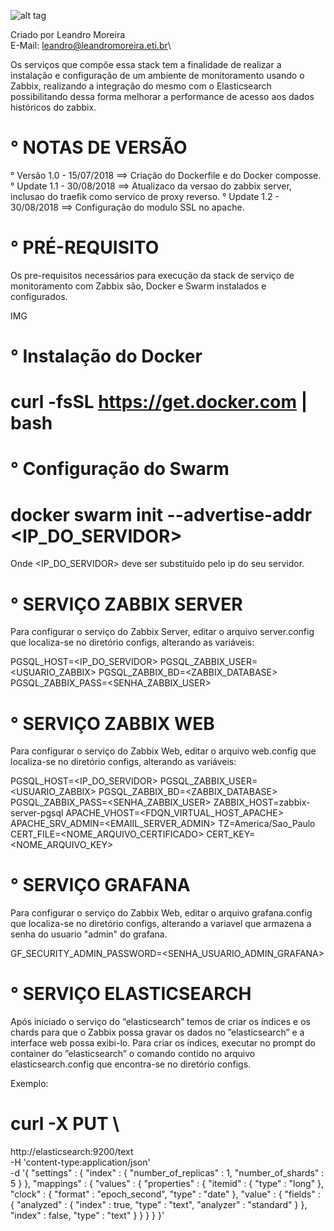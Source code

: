 ![alt tag](https://www.zabbix.com/forum/filedata/fetch?filedataid=10625)

Criado por Leandro Moreira\
E-Mail: leandro@leandromoreira.eti.br\

Os serviços que compõe essa stack tem a finalidade de realizar a instalação e configuração de um ambiente de monitoramento usando o Zabbix, realizando a integração do mesmo com o Elasticsearch possibilitando dessa forma melhorar a performance de acesso aos dados históricos do zabbix.

# ° NOTAS DE VERSÃO

°  Versão 1.0 - 15/07/2018 ==> Criação do Dockerfile e do Docker composse.
°  Update 1.1 - 30/08/2018 ==> Atualizaco da versao do zabbix server, inclusao do traefik como servico de proxy reverso. 
°  Update 1.2 - 30/08/2018 ==> Configuração do modulo SSL no apache. 

# ° PRÉ-REQUISITO

Os pre-requisitos necessários para execução da stack de serviço de monitoramento com Zabbix são, Docker e Swarm instalados e configurados.

IMG

# ° Instalação do Docker
   # curl -fsSL https://get.docker.com | bash

# ° Configuração do Swarm
   # docker swarm init --advertise-addr  <IP_DO_SERVIDOR>

   Onde <IP_DO_SERVIDOR> deve ser substituído pelo ip do seu servidor.


# ° SERVIÇO ZABBIX SERVER
Para configurar o serviço do Zabbix Server, editar o arquivo server.config que localiza-se no diretório configs, alterando as variáveis:

PGSQL_HOST=<IP_DO_SERVIDOR>
PGSQL_ZABBIX_USER=<USUARIO_ZABBIX>
PGSQL_ZABBIX_BD=<ZABBIX_DATABASE>
PGSQL_ZABBIX_PASS=<SENHA_ZABBIX_USER>

# ° SERVIÇO ZABBIX WEB
Para configurar o serviço do Zabbix Web, editar o arquivo web.config que localiza-se no diretório configs, alterando
as variáveis:

PGSQL_HOST=<IP_DO_SERVIDOR>
PGSQL_ZABBIX_USER=<USUARIO_ZABBIX>
PGSQL_ZABBIX_BD=<ZABBIX_DATABASE>
PGSQL_ZABBIX_PASS=<SENHA_ZABBIX_USER>
ZABBIX_HOST=zabbix-server-pgsql
APACHE_VHOST=<FDQN_VIRTUAL_HOST_APACHE>
APACHE_SRV_ADMIN=<EMAIIL_SERVER_ADMIN>
TZ=America/Sao_Paulo
CERT_FILE=<NOME_ARQUIVO_CERTIFICADO>
CERT_KEY=<NOME_ARQUIVO_KEY>

# ° SERVIÇO GRAFANA
Para configurar o serviço do Zabbix Web, editar o arquivo grafana.config que localiza-se no diretório configs, alterando a variavel que armazena a senha do usuario "admin" do grafana.

GF_SECURITY_ADMIN_PASSWORD=<SENHA_USUARIO_ADMIN_GRAFANA>

# ° SERVIÇO ELASTICSEARCH
Após iniciado o serviço do “elasticsearch” temos de criar os índices e os chards para que o Zabbix possa gravar os dados no ”elasticsearch” e a interface web possa exibi-lo.
Para criar os índices, executar no prompt do container do ”elasticsearch” o comando contido no arquivo elasticsearch.config que encontra-se no diretório configs.

Exemplo:
  
 # curl -X PUT \
 http://elasticsearch:9200/text \
 -H 'content-type:application/json' \
 -d '{
 "settings" : {
    "index" : {
       "number_of_replicas" : 1,
       "number_of_shards" : 5
    }
 },
 "mappings" : {
    "values" : {
       "properties" : {
          "itemid" : {
             "type" : "long"
          },
          "clock" : {
             "format" : "epoch_second",
             "type" : "date"
          },
          "value" : {
             "fields" : {
                "analyzed" : {
                   "index" : true,
                   "type" : "text",
                   "analyzer" : "standard"
                }
             },
             "index" : false,
             "type" : "text"
          }
       }
    }
 }
}'

